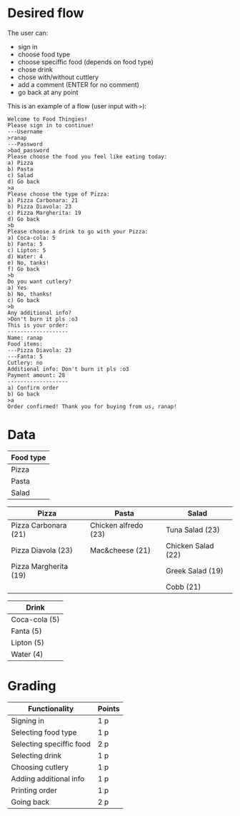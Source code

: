 # Desired flow

The user can:
* sign in
* choose food type
* choose speciffic food (depends on food type)
* chose drink
* chose with/without cuttlery 
* add a comment (ENTER for no comment)
* go back at any point

This is an example of a flow (user input with `>`): 
```
Welcome to Food Thingies!
Please sign in to continue!
---Username
>ranap
---Password
>bad_password
Please choose the food you feel like eating today:
a) Pizza
b) Pasta
c) Salad
d) Go back
>a
Please choose the type of Pizza:
a) Pizza Carbonara: 21
b) Pizza Diavola: 23
c) Pizza Margherita: 19
d) Go back
>b
Please choose a drink to go with your Pizza:
a) Coca-cola: 5
b) Fanta: 5
c) Lipton: 5
d) Water: 4
e) No, tanks!
f) Go back
>b
Do you want cutlery?
a) Yes
b) No, thanks!
c) Go back
>b
Any additional info?
>Don't burn it pls :o3
This is your order:
-------------------
Name: ranap
Food items:
---Pizza Diavola: 23
---Fanta: 5
Cutlery: no
Additional info: Don't burn it pls :o3
Payment amount: 28
-------------------
a) Confirm order
b) Go back
>a
Order confirmed! Thank you for buying from us, ranap!
```
# Data
| Food type | 
| --------- |
| Pizza     | 
| Pasta     | 
| Salad     | 

| Pizza                 | Pasta                 | Salad                 |
| --------------------- | --------------------- | --------------------- |
| Pizza Carbonara  (21) | Chicken alfredo  (23) | Tuna Salad       (23) |
| Pizza Diavola    (23) | Mac&cheese       (21) | Chicken Salad    (22) |
| Pizza Margherita (19) |                       | Greek Salad      (19) |
|                       |                       | Cobb             (21) |

| Drink         | 
| ------------- |
| Coca-cola (5) | 
| Fanta     (5) |
| Lipton    (5) |
| Water     (4) |

# Grading

| Functionality            | Points |
| ------------------------ | ------ |
| Signing in               | 1 p    |
| Selecting food type      | 1 p    |
| Selecting speciffic food | 2 p    |
| Selecting drink          | 1 p    |
| Choosing cutlery         | 1 p    |
| Adding additional info   | 1 p    |
| Printing order           | 1 p    |
| Going back               | 2 p    |
